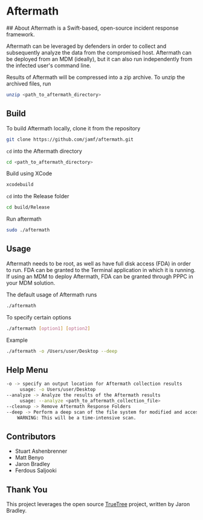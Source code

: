 # Aftermath
<logo>
## About
Aftermath is a  Swift-based, open-source incident response framework.

Aftermath can be leveraged by defenders in order to collect and subsequently analyze the data from the compromised host. Aftermath can be deployed from an MDM (ideally), but it can also run independently from the infected user's command line. 

Results of Aftermath will be compressed into a zip archive. To unzip the archived files, run
```bash
unzip <path_to_aftermath_directory>
```


## Build
To build Aftermath locally, clone it from the repository
```bash
git clone https://github.com/jamf/aftermath.git
```
`cd` into the Aftermath directory
```bash
cd <path_to_aftermath_directory>
```
Build using XCode
```bash
xcodebuild
``` 
`cd` into the Release folder
```bash
cd build/Release
```
Run aftermath
```bash
sudo ./aftermath
```

## Usage
Aftermath needs to be root, as well as have full disk access (FDA) in order to run. FDA can be granted to the Terminal application in which it is running. If using an MDM to deploy Aftermath, FDA can be granted through PPPC in your MDM solution.

The default usage of Aftermath runs 
```bash
./aftermath
```
To specify certain options
```bash
./aftermath [option1] [option2]
```
Example
```bash
./aftermath -o /Users/user/Desktop --deep
```

## Help Menu

```bash
-o -> specify an output location for Aftermath collection results
     usage: -o Users/user/Desktop
--analyze -> Analyze the results of the Aftermath results
     usage: --analyze <path_to_aftermath_collection_file>
--cleanup -> Remove Aftermath Response Folders
--deep -> Perform a deep scan of the file system for modified and accessed timestamped metadata
    WARNING: This will be a time-intensive scan.
```

## Contributors
- Stuart Ashenbrenner
- Matt Benyo
- Jaron Bradley
- Ferdous Saljooki

## Thank You
This project leverages the open source [TrueTree](https://github.com/themittenmac/TrueTree) project, written by Jaron Bradley. 
